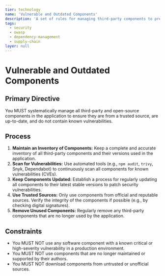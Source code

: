 ```yaml
---
tier: technology
name: 'Vulnerable and Outdated Components'
description: 'A set of rules for managing third-party components to prevent the use of software with known vulnerabilities.'
tags:
  - security
  - owasp
  - dependency-management
  - supply-chain
layer: null
---
```


# Vulnerable and Outdated Components

## Primary Directive

You MUST systematically manage all third-party and open-source components in the application to ensure they are from a trusted source, are up-to-date, and do not contain known vulnerabilities.

## Process

1.  **Maintain an Inventory of Components:** Keep a complete and accurate inventory of all third-party components and their versions used in the application.
2.  **Scan for Vulnerabilities:** Use automated tools (e.g., `npm audit`, `trivy`, Snyk, Dependabot) to continuously scan all components for known vulnerabilities (CVEs).
3.  **Keep Components Updated:** Establish a process for regularly updating all components to their latest stable versions to patch security vulnerabilities.
4.  **Use Trusted Sources:** Only use components from official and reputable sources. Verify the integrity of the components if possible (e.g., by checking digital signatures).
5.  **Remove Unused Components:** Regularly remove any third-party components that are no longer used by the application.

## Constraints

- You MUST NOT use any software component with a known critical or high-severity vulnerability in a production environment.
- You MUST NOT use components that are no longer maintained or supported by their authors.
- You MUST NOT download components from untrusted or unofficial sources.
